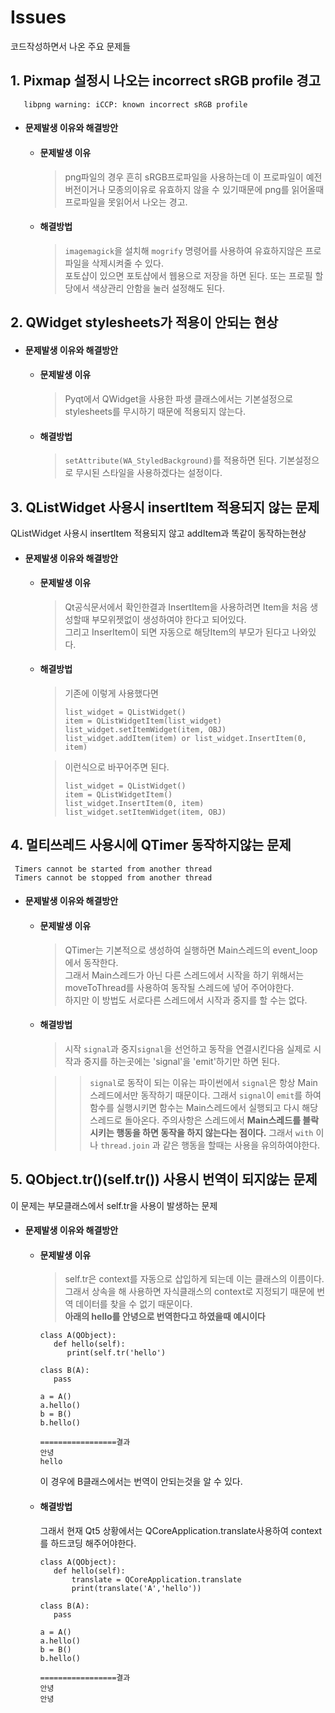 # Issues
코드작성하면서 나온 주요 문제들
## 1. Pixmap 설정시 나오는 incorrect sRGB profile 경고
```
   libpng warning: iCCP: known incorrect sRGB profile
```
- #### 문제발생 이유와 해결방안
  - #### 문제발생 이유
    > png파일의 경우 흔히 sRGB프로파일을 사용하는데 이 프로파일이 예전 버전이거나 모종의이유로 유효하지 않을 수 있기때문에 png를 읽어올때 프로파일을 못읽어서 나오는 경고.

  - #### 해결방법
    > `imagemagick`을 설치해 `mogrify` 명령어를 사용하여 유효하지않은 프로파일을 삭제시켜줄 수 있다.  
    > 포토샵이 있으면 포토샵에서 웹용으로 저장을 하면 된다. 또는 프로필 할당에서 색상관리 안함을 눌러 설정해도 된다.

## 2. QWidget stylesheets가 적용이 안되는 현상
- #### 문제발생 이유와 해결방안
  - #### 문제발생 이유
    > Pyqt에서 QWidget을 사용한 파생 클래스에서는 기본설정으로 stylesheets를 무시하기 때문에 적용되지 않는다.

  - #### 해결방법
    > `setAttribute(WA_StyledBackground)`를 적용하면 된다. 기본설정으로 무시된 스타일을 사용하겠다는 설정이다.


## 3. QListWidget 사용시 insertItem 적용되지 않는 문제
QListWidget 사용시 insertItem 적용되지 않고 addItem과 똑같이 동작하는현상
- #### 문제발생 이유와 해결방안
  - #### 문제발생 이유
    > Qt공식문서에서 확인한결과 InsertItem을 사용하려면 Item을 처음 생성할때 부모위젯없이 생성하여야 한다고 되어있다.   
   그리고 InserItem이 되면 자동으로 해당Item의 부모가 된다고 나와있다.

   - #### 해결방법
     > 기존에 이렇게 사용했다면
     > ```
     > list_widget = QListWidget()
     > item = QListWidgetItem(list_widget)
     > list_widget.setItemWidget(item, OBJ)
     > list_widget.addItem(item) or list_widget.InsertItem(0, item)
     > ```

      > 이런식으로 바꾸어주면 된다.
      > ```
      > list_widget = QListWidget()
      > item = QListWidgetItem()
      > list_widget.InsertItem(0, item)
      > list_widget.setItemWidget(item, OBJ)
      > ```

## 4. 멀티쓰레드 사용시에 QTimer 동작하지않는 문제
```
 Timers cannot be started from another thread
 Timers cannot be stopped from another thread
```
- #### 문제발생 이유와 해결방안
  - #### 문제발생 이유
    > QTimer는 기본적으로 생성하여 실행하면 Main스레드의 event_loop에서 동작한다.   
    그래서 Main스레드가 아닌 다른 스레드에서 시작을 하기 위해서는 moveToThread를 사용하여 동작될 스레드에 넣어 주어야한다.   
    하지만 이 방법도 서로다른 스레드에서 시작과 중지를 할 수는 없다.

  - #### 해결방법
    > 시작 `signal`과 중지`signal`을 선언하고 동작을 연결시킨다음 실제로 시작과 중지를 하는곳에는 'signal'을 'emit'하기만 하면 된다.

    > >  `signal`로 동작이 되는 이유는 파이썬에서 `signal`은 항상 Main스레드에서만 동작하기 때문이다. 그래서 `signal`이 `emit`를 하여 함수를 실행시키면 함수는 Main스레드에서 실행되고 다시 해당 스레드로 돌아온다. 주의사항은 스레드에서 **Main스레드를 블락시키는 행동을 하면 동작을 하지 않는다는 점이다.** 그래서 `with` 이나 `thread.join` 과 같은 행동을 할때는 사용을 유의하여야한다.


## 5. QObject.tr()(self.tr()) 사용시 번역이 되지않는 문제
이 문제는 부모클래스에서 self.tr을 사용이 발생하는 문제
- #### 문제발생 이유와 해결방안
  - #### 문제발생 이유
    > self.tr은 context를 자동으로 삽입하게 되는데 이는 클래스의 이름이다.   
    그래서 상속을 해 사용하면 자식클래스의 context로 지정되기 때문에 번역 데이터를 찾을 수 없기 때문이다.   
    <b>아래의 hello를 안녕으로 번역한다고 하였을때 예시이다</b>
    ```
    class A(QObject):
       def hello(self):
          print(self.tr('hello')

    class B(A):
       pass

    a = A()
    a.hello()
    b = B()
    b.hello()

    =================결과
    안녕
    hello
    ```
    이 경우에 B클래스에서는 번역이 안되는것을 알 수 있다.
  - #### 해결방법
    그래서 현재 Qt5 상황에서는 QCoreApplication.translate사용하여 context를 하드코딩 해주어야한다.
    ```
    class A(QObject):
       def hello(self):
           translate = QCoreApplication.translate
           print(translate('A','hello'))

    class B(A):
       pass
    
    a = A()
    a.hello()
    b = B()
    b.hello()

    =================결과
    안녕
    안녕
    ```
